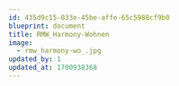 ```yaml
---
id: 435d9c15-033e-45be-affe-65c5988cf9b0
blueprint: document
title: RMW_Harmony-Wohnen
image:
  - rmw_harmony-wo_.jpg
updated_by: 1
updated_at: 1700938368
---
```

